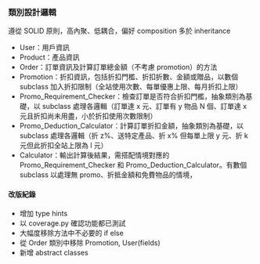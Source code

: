 ### 類別設計邏輯 ###

遵從 SOLID 原則，高內聚、低耦合，偏好 composition 多於 inheritance

- User：用戶資訊
- Product：產品資訊
- Order：訂單資訊及計算訂單總金額（不考慮 promotion）的方法
- Promotion：折扣資訊，包括折扣門檻、折扣折數、金額或贈品，以數個 subclass 加入折扣限制（全站使用次數、每單優惠上限、每月折扣上限）
- Promo_Requirement_Checker：檢查訂單是否符合折扣門檻，抽象類別為基礎，以 subclass 處理各邏輯（訂單達 x 元、訂單有 y 物品 N 個、訂單達 x 元且折扣尚未用盡，小於折扣使用次數限制）
- Promo_Deduction_Calculator：計算訂單折扣金額，抽象類別為基礎，以 subclass 處理各邏輯（折 z%、送特定產品、折 x% 但每單上限 y 元、折 k 元但此折扣全站上限為 l 元）
- Calculator：輸出計算後結果，需搭配情境對應的 Promo_Requirement_Checker 和 Promo_Deduction_Calculator。有數個 subclass 以處理無 promo、折抵金額和免費物品的情境，

#### 改版紀錄 ####
- 增加 type hints
- 以 coverage.py 確認功能都已測試
- 大幅度移除方法中不必要的 if else
- 從 Order 類別中移除 Promotion, User(fields)
- 新增 abstract classes
